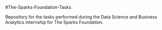 #The-Sparks-Foundation-Tasks

Repository for the tasks performed during the Data Science and Business Analytics internship for The Sparks Foundation.
